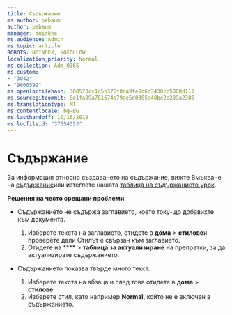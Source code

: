 ```yaml
---
title: Съдържание
ms.author: pebaum
author: pebaum
manager: mnirkhe
ms.audience: Admin
ms.topic: article
ROBOTS: NOINDEX, NOFOLLOW
localization_priority: Normal
ms.collection: Adm_O365
ms.custom:
- "3042"
- "9000592"
ms.openlocfilehash: 388573cc1d5b378f0da9fe8d6d3430cc5000d112
ms.sourcegitcommit: 8e1fa99a781674a79ae5d0385a48be2e209a2386
ms.translationtype: MT
ms.contentlocale: bg-BG
ms.lasthandoff: 10/16/2019
ms.locfileid: "37554353"
---
```

# <a name="table-of-contents"></a>Съдържание

За информация относно създаването на съдържание, вижте Вмъкване на [съдържание](https://support.office.com/article/882e8564-0edb-435e-84b5-1d8552ccf0c0)или изтеглете нашата [таблица на съдържанието урок](https://go.microsoft.com/fwlink/?linkid=2065106).

**Решения на често срещани проблеми**

- Съдържанието не съдържа заглавието, което току-що добавихте към документа.
  1. Изберете текста на заглавието, отидете в **дома** > **стилове**и проверете дали Стилът е свързан към заглавието.
  2. Отидете на **** > **таблица за актуализиране** на препратки, за да актуализирате съдържанието.

- Съдържанието показва твърде много текст. 
  1. Изберете текста на абзаца и след това отидете в **дома** > **стилове**.
  2. Изберете стил, като например **Normal**, който не е включен в съдържанието.